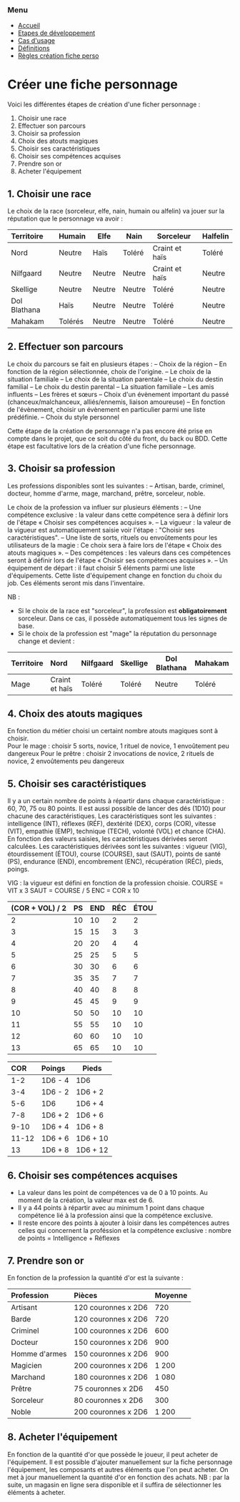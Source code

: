 ### Menu
* [Accueil](_accueil.md)
* [Etapes de développement](_etape_dev.md)
* [Cas d'usage](_uc.md)
* [Définitions](_definition.md)
* [Règles création fiche perso](_creer_fiche_perso.md)

# Créer une fiche personnage
Voici les différentes étapes de création d'une ficher personnage :
1. Choisir une race
2. Effectuer son parcours
3. Choisir sa profession
4. Choix des atouts magiques 
5. Choisir ses caractéristiques 
6. Choisir ses compétences acquises 
7. Prendre son or 
8. Acheter l'équipement

## 1. Choisir une race
Le choix de la race (sorceleur, elfe, nain, humain ou alfelin) va jouer sur la réputation que le personnage va avoir :

| Territoire   | Humain  | Elfe   | Nain   | Sorceleur      | Halfelin |
|:-------------|:--------|--------|--------|----------------|----------|
| Nord         | Neutre  | Haïs   | Toléré | Craint et haïs | Toléré   |
| Nilfgaard    | Neutre  | Neutre | Neutre | Craint et haïs | Neutre   |
| Skellige     | Neutre  | Neutre | Neutre | Toléré         | Neutre   |
| Dol Blathana | Haïs    | Neutre | Neutre | Toléré         | Neutre   |
| Mahakam      | Tolérés | Neutre | Neutre | Toléré         | Neutre   |

## 2. Effectuer son parcours
Le choix du parcours se fait en plusieurs étapes :
– Choix de la région
– En fonction de la région sélectionnée, choix de l'origine.
– Le choix de la situation familiale
– Le choix de la situation parentale
– Le choix du destin familial
– Le choix du destin parental
– La situation familiale
– Les amis influents
– Les frères et sœurs
– Choix d'un évènement important du passé (chanceux/malchanceux, alliés/ennemis, liaison amoureuse)
– En fonction de l'évènement, choisir un évènement en particulier parmi une liste prédéfinie.
– Choix du style personnel

Cette étape de la création de personnage n'a pas encore été prise en compte dans le projet, que ce soit du côté du front, du back ou BDD.
Cette étape est facultative lors de la création d'une fiche personnage.

## 3. Choisir sa profession
Les professions disponibles sont les suivantes :
– Artisan, barde, criminel, docteur, homme d'arme, mage, marchand, prêtre, sorceleur, noble.

Le choix de la profession va influer sur plusieurs éléments :
– Une compétence exclusive : la valeur dans cette compétence sera à définir lors de l'étape « Choisir ses compétences acquises ».
– La vigueur : la valeur de la vigueur est automatiquement saisie voir l'étape : "Choisir ses caractéristiques".
– Une liste de sorts, rituels ou envoûtements pour les utilisateurs de la magie : Ce choix sera à faire lors de l'étape « Choix des atouts magiques ».
– Des compétences : les valeurs dans ces compétences seront à définir lors de l'étape « Choisir ses compétences acquises ».
– Un équipement de départ : il faut choisir 5 éléments parmi une liste d'équipements. Cette liste d'équipement change en fonction du choix du job. Ces éléments seront mis dans l'inventaire.

NB :
- Si le choix de la race est "sorceleur", la profession est **obligatoirement** sorceleur. Dans ce cas, il possède automatiquement tous les signes de base.
- Si le choix de la profession est "mage" la réputation du personnage change et devient :

 | Territoire | Nord           | Nilfgaard | Skellige | Dol Blathana | Mahakam |
 |:-----------|:---------------|-----------|----------|--------------|---------|
 | Mage       | Craint et haîs | Toléré    | Toléré   | Neutre       | Toléré  |

## 4. Choix des atouts magiques
En fonction du métier choisi un certaint nombre atouts magiques sont à choisir.  
Pour le mage : choisir 5 sorts, novice, 1 rituel de novice, 1 envoûtement peu dangereux
Pour le prêtre : choisir 2 invocations de novice, 2 rituels de novice, 2 envoûtements peu dangereux

## 5. Choisir ses caractéristiques
Il y a un certain nombre de points à répartir dans chaque caractéristique : 60, 70, 75 ou 80 points. Il est aussi possible de lancer des dés (1D10) pour chacune des caractéristiques.
Les caractéristiques sont les suivantes : intelligence (INT), réflexes (RÉF), dextérité (DEX), corps (COR), vitesse (VIT), empathie (EMP), technique (TECH), volonté (VOL) et chance (CHA).  
En fonction des valeurs saisies, les caractéristiques dérivées seront calculées.
Les caractéristiques dérivées sont les suivantes : vigueur (VIG), étourdissement (ÉTOU), course (COURSE), saut (SAUT), points de santé (PS), endurance (END), encombrement (ENC), récupération (RÉC), pieds, poings.

VIG : la vigueur est défini en fonction de la profession choisie.
COURSE = VIT x 3
SAUT = COURSE / 5
ENC = COR x 10

| (COR + VOL) / 2 | PS | END | RÉC | ÉTOU |
|:----------------|:---|-----|-----|------|
| 2               | 10 | 10  | 2   | 2    |
| 3               | 15 | 15  | 3   | 3    |
| 4               | 20 | 20  | 4   | 4    |
| 5               | 25 | 25  | 5   | 5    |
| 6               | 30 | 30  | 6   | 6    |
| 7               | 35 | 35  | 7   | 7    |
| 8               | 40 | 40  | 8   | 8    |
| 9               | 45 | 45  | 9   | 9    |
| 10              | 50 | 50  | 10  | 10   |
| 11              | 55 | 55  | 10  | 10   |
| 12              | 60 | 60  | 10  | 10   |
| 13              | 65 | 65  | 10  | 10   |

| COR   | Poings  | Pieds    |
|:------|:--------|----------|
| 1-2   | 1D6 - 4 | 1D6      |
| 3-4   | 1D6 - 2 | 1D6 + 2  |
| 5-6   | 1D6     | 1D6 + 4  |
| 7-8   | 1D6 + 2 | 1D6 + 6  |
| 9-10  | 1D6 + 4 | 1D6 + 8  |
| 11-12 | 1D6 + 6 | 1D6 + 10 |
| 13    | 1D6 + 8 | 1D6 + 12 |

## 6. Choisir ses compétences acquises
- La valeur dans les point de compétences va de 0 à 10 points. Au moment de la création, la valeur max est de 6.
- Il y a 44 points à répartir avec au minimum 1 point dans chaque compétence lié à la profession ainsi que la compétence exclusive.  
- Il reste encore des points à ajouter à loisir dans les compétences autres celles qui concernent la proféssion et la compétence exclusive : nombre de points = Intelligence + Réflexes

## 7. Prendre son or
En fonction de la profession la quantité d'or est la suivante :

| Profession    | Pièces              | Moyenne |
|:--------------|:--------------------|---------|
| Artisant      | 120 couronnes x 2D6 | 720     |
| Barde         | 120 couronnes x 2D6 | 720     |
| Criminel      | 100 couronnes x 2D6 | 600     |
| Docteur       | 150 couronnes x 2D6 | 900     |
| Homme d'armes | 150 couronnes x 2D6 | 900     |
| Magicien      | 200 couronnes x 2D6 | 1 200   |
| Marchand      | 180 couronnes x 2D6 | 1 080   |
| Prêtre        | 75 couronnes x 2D6  | 450     |
| Sorceleur     | 80 couronnes x 2D6  | 300     |
| Noble         | 200 couronnes x 2D6 | 1 200   |

## 8. Acheter l'équipement
En fonction de la quantité d'or que possède le joueur, il peut acheter de l'équipement.
Il est possible d'ajouter manuellement sur la fiche personnage l'équipement, les composants et autres éléments que l'on peut acheter. On met à jour manuellement la quantité d'or en fonction des achats.
NB : par la suite, un magasin en ligne sera disponible et il suffira de sélectionner les éléments à acheter.
